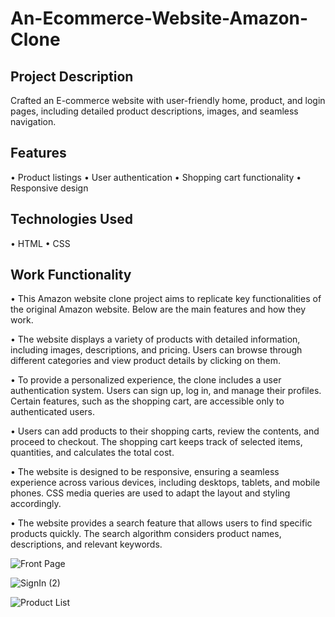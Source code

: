 # An-Ecommerce-Website-Amazon-Clone

## Project Description 
Crafted an E-commerce website with user-friendly home, product, and login pages, including detailed product descriptions, images, and seamless navigation.

## Features
• Product listings
• User authentication
• Shopping cart functionality
• Responsive design

## Technologies Used
• HTML
• CSS

## Work Functionality
• This Amazon website clone project aims to replicate key functionalities of the original Amazon website. Below are the main features and how they work.

• The website displays a variety of products with detailed information, including images, descriptions, and pricing. Users can browse through different categories and view product details by clicking on them.

• To provide a personalized experience, the clone includes a user authentication system. Users can sign up, log in, and manage their profiles. Certain features, such as the shopping cart, are accessible only to authenticated users.

• Users can add products to their shopping carts, review the contents, and proceed to checkout. The shopping cart keeps track of selected items, quantities, and calculates the total cost.

• The website is designed to be responsive, ensuring a seamless experience across various devices, including desktops, tablets, and mobile phones. CSS media queries are used to adapt the layout and styling accordingly.

• The website provides a search feature that allows users to find specific products quickly. The search algorithm considers product names, descriptions, and relevant keywords.

![Front Page](https://github.com/SoumyaMishra07/An-Ecommerce-Website-Amazon-Clone/assets/118365110/b724d258-f266-4d9b-a374-c2d3df71ce4e)

![SignIn (2)](https://github.com/SoumyaMishra07/An-Ecommerce-Website-Amazon-Clone/assets/118365110/35128c12-3602-4e5c-9ae1-ff44a6a50c3a)


![Product List](https://github.com/SoumyaMishra07/An-Ecommerce-Website-Amazon-Clone/assets/118365110/5e500dc4-1968-4b63-b473-65dd5e947a07)
